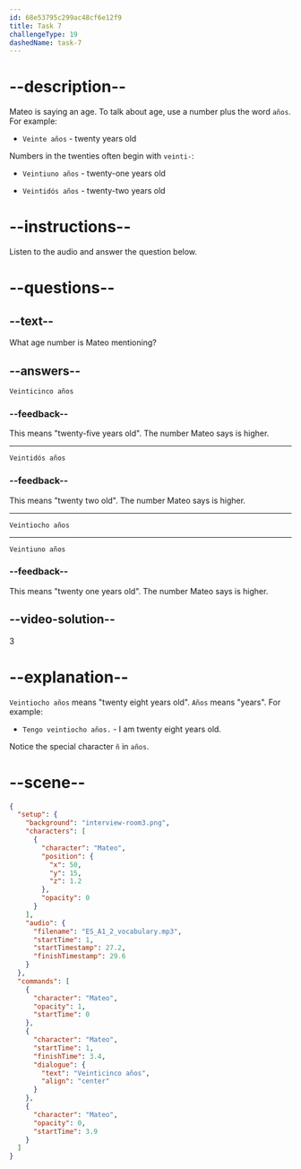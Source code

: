 ```yaml
---
id: 68e53795c299ac48cf6e12f9
title: Task 7
challengeType: 19
dashedName: task-7
---
```


<!-- (audio) Mateo: veintiocho años. -->

# --description--

Mateo is saying an age. To talk about age, use a number plus the word `años`. For example:

- `Veinte años` - twenty years old

Numbers in the twenties often begin with `veinti-`:

- `Veintiuno años` - twenty-one years old

- `Veintidós años` - twenty-two years old

# --instructions--

Listen to the audio and answer the question below.

# --questions--

## --text--

What age number is Mateo mentioning?

## --answers--

`Veinticinco años`

### --feedback--

This means "twenty-five years old". The number Mateo says is higher.

---

`Veintidós años`

### --feedback--

This means "twenty two old". The number Mateo says is higher.

---

`Veintiocho años`

---

`Veintiuno años`

### --feedback--

This means "twenty one years old". The number Mateo says is higher.

## --video-solution--

3

# --explanation--

`Veintiocho años` means "twenty eight years old". `Años` means "years".  For example:

- `Tengo veintiocho años.` - I am twenty eight years old.

Notice the special character `ñ` in `años`.

# --scene--

```json
{
  "setup": {
    "background": "interview-room3.png",
    "characters": [
      {
        "character": "Mateo",
        "position": {
          "x": 50,
          "y": 15,
          "z": 1.2
        },
        "opacity": 0
      }
    ],
    "audio": {
      "filename": "ES_A1_2_vocabulary.mp3",
      "startTime": 1,
      "startTimestamp": 27.2,
      "finishTimestamp": 29.6
    }
  },
  "commands": [
    {
      "character": "Mateo",
      "opacity": 1,
      "startTime": 0
    },
    {
      "character": "Mateo",
      "startTime": 1,
      "finishTime": 3.4,
      "dialogue": {
        "text": "Veinticinco años",
        "align": "center"
      }
    },
    {
      "character": "Mateo",
      "opacity": 0,
      "startTime": 3.9
    }
  ]
}
```

